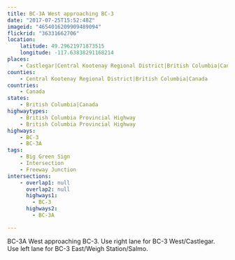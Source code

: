 ```yaml
---
title: BC-3A West approaching BC-3
date: "2017-07-25T15:52:48Z"
imageid: "4654016209909489094"
flickrid: "36331662706"
location:
    latitude: 49.29621971873515
    longitude: -117.63838291168214
places:
    - Castlegar|Central Kootenay Regional District|British Columbia|Canada
counties:
    - Central Kootenay Regional District|British Columbia|Canada
countries:
    - Canada
states:
    - British Columbia|Canada
highwaytypes:
    - British Columbia Provincial Highway
    - British Columbia Provincial Highway
highways:
    - BC-3
    - BC-3A
tags:
    - Big Green Sign
    - Intersection
    - Freeway Junction
intersections:
    - overlap1: null
      overlap2: null
      highways1:
        - BC-3
      highways2:
        - BC-3A

---
```

BC-3A West approaching BC-3.  Use right lane for BC-3 West/Castlegar.  Use left lane for BC-3 East/Weigh Station/Salmo.